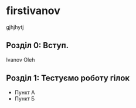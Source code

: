 # firstivanov
gjhjhytj
## Розділ 0: Вступ.
Ivanov Oleh
## Розділ 1: Тестуємо роботу гілок 
*   Пункт А
*   Пункт Б
